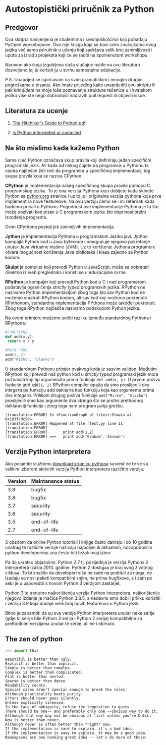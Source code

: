 # Autostopistički priručnik za Python

## Predgovor

Ova skripta namjenjena je studentima i srednjoškolcima koji pohađaju PyOpen workshopove. Ovo nije knjiga koja se bavi svim značajkama ovog jezika već samo priručnik u učenju koji sadržava velik broj zanimljivosti i uputa za izradu projekata koji će se raditi na spomenutom workshopu.

Naravno ako ikoja izgubljena duša slučajno naiđe na ovu literaturu dozvoljeno joj je koristit ju u svrhu samostalne edukacije.

P.S. Unaprijed se ispričavam na svim gramatičkim i mnogim drugim pogreškama u pisanju. Ako imate prijedlog kako unaprijediti ovu skriptu ili pak *krinđujete* na moje loše poznavanje strukture rečenice u Hrvatskom jeziku više ste nego dobrodošli napraviti pull request ili objaviti issue.



## Literatura za ucenje

1. [The Hitchiker's Guide to Python.pdf](http://index-of.es/Varios-2/The%20Hitchiker%27s%20Guide%20to%20Python.pdf)

2. [Is Python interpreted or compiled](https://nedbatchelder.com/blog/201803/is_python_interpreted_or_compiled_yes.html)


## Na što mislimo kada kažemo Python

Sama riječ Python označava skup pravila koji definiraju jedan specifični programski jezik. Ali kada od nekog čujete da programira u Pythonu ta osoba najčešće želi reći da programira u specifičnoj implementaciji tog skupa pravila koja se naziva CPython.

**CPython** je implementacija našeg specifičnog skupa pravila pomoću C programskog jezika. To je ona verzija Pythona koju dobijete kada skinete Python sa [python.org](https://www.python.org/downloads/) stranice i uz to je i originalna verzija pythona koja prva implementira nove featureove. Na ovu verziju ćemo se i mi referirati kada budemo pričali o Pythonu. Pogodnost ove implementacije Pythona je ta što može pozivati kod pisan u C programskom jeziku što doprinosi brzini izvođenja programa.

Osim CPythona postoji još zanimljivih implementacija.

**Jython** je implementacija Pythona u programskom Jeziku javi. Jython kompajla Python kod u Java bytecode i omogućuje njegovo pokretanje unutar Java virtualne mašine (JVM). Uz to korištenje Jythona programeru otvara mogućnost korištenja Java biblioteka i klasa zajedno sa Python kodom.

**Skulpt** je compiler koji prevodi Python u JavaScript, može se pokretati direktno iz web preglednika i koristi se u edukacijske svrhe.

**RPython** je kompajer koji prevodi Python kod u C i nad programerom podstavlja ograničenja *strictly typed* programskih jezika. RPython ne nazivamo Python implementacijom zbog toga što sav Python kod ne možemo smatrati RPython kodom, ali sav kod koji možemo pokrenutir RPythonom, standardna implementacija PYthona može također pokrenuti. Zbog toga RPython najčešče nazivamo podskupom Python jezika.

Na ovom primjeru možemo uočiti razliku između standardnog Pythona i RPythona:


```python
#FUNCTIONS
def add(x,y):
 return x + y

#MAIN CODE
add(1, 2)
add("Mirko", "Slavko")
```

U standardnom Pythonu primjer ovakvog koda je sasvim validan. Međutim RPython koji prevodi naš python kod u *strictly typed* programski jezik mora poznavati koji tip argumenata prima funkcija `def add(x, y)`. U prvom pozivu funkcije add `add(1, 2)` RPython compiler opaža da smo proslijedili dva *integera* pa funkciju add deklarira kao funkciju koja kao argumente prima dva *integera*.
Prilikom drugog poziva funkcije `add("Mirko", "Slavko")` proslijedili smo kao argumente dva *stringa* što se protivi prethodnoj deklaraciji funkcije i zbog toga nam program javlja grešku.

```
[translation:ERROR] In <FunctionGraph of (rtest:9)main at 0x103f7dc58>:
[translation:ERROR] Happened at file rtest.py line 11
[translation:ERROR]
[translation:ERROR]       print add(1,2)
[translation:ERROR] ==>   print add('Graham','Jenson')
```


## Verzije Python interpretera

Ako posjetite službenu [download stranicu pythona](https://www.python.org/downloads/) susrest će te se sa velikim izborom aktivnih verzija Python interpretera različitih verzija.

| Version       | Maintanance status |
| ------------- | ------------------ |
| 3.9           | bugfix             |
| 3.8           | bugfix             |
| 3.7           | security           |
| 3.6           | security           |
| 3.5           | end-of-life        |
| 2.7           | end-of-life        |

S obzirom da online Python tutoriali i knjige često datiraju i do 10 godina unatrag te različite verzije nazivaju najboljim ili aktualnim, novopridošlim python developerima zna često biti težak ovaj izbor.

Pa da ukratko objasnimo. Python 2.7 tj. posljednja je verzija Pythona 2 interpretera izašla 2010. godine. Python 2 dostigao je kraj svog životnog ciklusa. To bi značilo da developeri više ne rade na podršci za njega, ne izadaju se novi paketi kompatibilni snjim, ne prima bugfixove, a i sam po sebi je u usporedbi s novom Python 3 verzijom zastarjel.

Python 3 je trenutno najkorištenija verzija Python interpretera, najkorištenije njegovo izdanje je inačica Python 3.8.5, a nedavno smo dobili priliku koristiti i verziju 3.9 koja dodaje velik broj novih featureova u Python jezik.

Bitno je zapamtiti da su sve verzije Python interpretera unutar neke serije (gdje bi serije bile Python 3 serija i Python 2 serija) kompatibilne sa prethodnim verzijama unutar te serije, ali ne i obrnuto.




## The zen of python

``` python
>>> import this                                                                  
```
```
Beautiful is better than ugly.
Explicit is better than implicit.
Simple is better than complex.
Complex is better than complicated.
Flat is better than nested.
Sparse is better than dense.
Readability counts.
Special cases aren't special enough to break the rules.
Although practicality beats purity.
Errors should never pass silently.
Unless explicitly silenced.
In the face of ambiguity, refuse the temptation to guess.
There should be one-- and preferably only one --obvious way to do it.
Although that way may not be obvious at first unless you're Dutch.
Now is better than never.
Although never is often better than *right* now.
If the implementation is hard to explain, it's a bad idea.
If the implementation is easy to explain, it may be a good idea.
Namespaces are one honking great idea -- let's do more of those!
```
